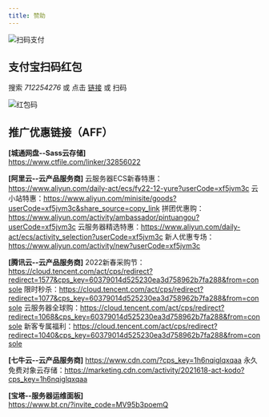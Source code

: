 ```yaml
---
title: 赞助
---
```


![扫码支付](https://cdn.jiecs.top/img/2022/03/about_pay.jpg)

## 支付宝扫码红包

搜索 _712254276_ 或 点击 [链接](https://qr.alipay.com/11w12861oax89w30fn98p36) 或 扫码

![红包码](https://cdn.jiecs.top/img/2022/03/about_alipayredenvelope.png?<40>)

## 推广优惠链接（AFF）

**\[城通网盘--Sass云存储\]**  
<https://www.ctfile.com/linker/32856022>

**\[阿里云--云产品服务商\]**
云服务器ECS新春特惠：<https://www.aliyun.com/daily-act/ecs/fy22-12-yure?userCode=xf5jvm3c>
云小站特惠：<https://www.aliyun.com/minisite/goods?userCode=xf5jvm3c&share_source=copy_link>
拼团优惠购：<https://www.aliyun.com/activity/ambassador/pintuangou?userCode=xf5jvm3c>
云服务器精选特惠：<https://www.aliyun.com/daily-act/ecs/activity_selection?userCode=xf5jvm3c>
新人优惠专场：<https://www.aliyun.com/activity/new?userCode=xf5jvm3c>

**\[腾讯云--云产品服务商\]**
2022新春采购节：<https://cloud.tencent.com/act/cps/redirect?redirect=1577&cps_key=60379014d525230ea3d758962b7fa288&from=console>
限时秒杀：<https://cloud.tencent.com/act/cps/redirect?redirect=1077&cps_key=60379014d525230ea3d758962b7fa288&from=console>
云服务器全球购：<https://cloud.tencent.com/act/cps/redirect?redirect=1068&cps_key=60379014d525230ea3d758962b7fa288&from=console>
新客专属福利：<https://cloud.tencent.com/act/cps/redirect?redirect=1040&cps_key=60379014d525230ea3d758962b7fa288&from=console>

**\[七牛云--云产品服务商\]**
<https://www.cdn.com/?cps_key=1h6nqiglqxqaa>
永久免费对象云存储：<https://marketing.cdn.com/activity/2021618-act-kodo?cps_key=1h6nqiglqxqaa>

**\[宝塔--服务器运维面板\]**  
<https://www.bt.cn/?invite_code=MV95b3poemQ>
